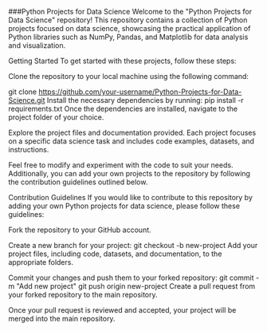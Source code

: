 ###Python Projects for Data Science
Welcome to the "Python Projects for Data Science" repository! This repository contains a collection of Python projects focused on data science, showcasing the practical application of Python libraries such as NumPy, Pandas, and Matplotlib for data analysis and visualization.

Getting Started
To get started with these projects, follow these steps:

Clone the repository to your local machine using the following command:

git clone https://github.com/your-username/Python-Projects-for-Data-Science.git
Install the necessary dependencies by running:
pip install -r requirements.txt
Once the dependencies are installed, navigate to the project folder of your choice.

Explore the project files and documentation provided. Each project focuses on a specific data science task and includes code examples, datasets, and instructions.

Feel free to modify and experiment with the code to suit your needs. Additionally, you can add your own projects to the repository by following the contribution guidelines outlined below.

Contribution Guidelines
If you would like to contribute to this repository by adding your own Python projects for data science, please follow these guidelines:

Fork the repository to your GitHub account.

Create a new branch for your project:
git checkout -b new-project
Add your project files, including code, datasets, and documentation, to the appropriate folders.

Commit your changes and push them to your forked repository:
git commit -m "Add new project"
git push origin new-project
Create a pull request from your forked repository to the main repository.

Once your pull request is reviewed and accepted, your project will be merged into the main repository.
